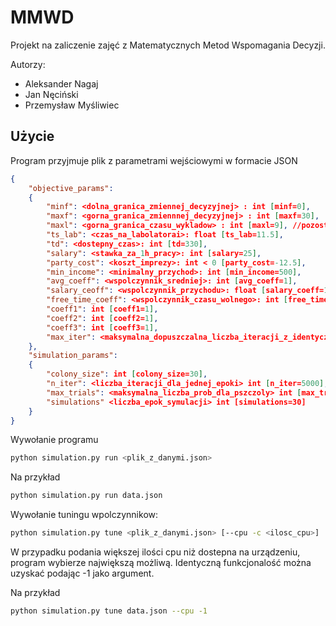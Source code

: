 # MMWD

Projekt na zaliczenie zajęć z Matematycznych Metod Wspomagania Decyzji.  

Autorzy:
* Aleksander Nagaj
* Jan Nęciński
* Przemysław Myśliwiec

## Użycie

Program przyjmuje plik z parametrami wejściowymi w formacie JSON
```json
{
    "objective_params":
    {
        "minf": <dolna_granica_zmiennej_decyzyjnej> : int [minf=0],
        "maxf": <gorna_granica_zmiennnej_decyzyjnej> : int [maxf=30],
        "maxl": <gorna_granica_czasu_wykladow> : int [maxl=9], //pozostalosc po pierwotnej koncepcji
        "ts_lab": <czas_na_labolatorai>: float [ts_lab=11.5],
        "td": <dostepny_czas>: int [td=330],
        "salary": <stawka_za_1h_pracy>: int [salary=25],
        "party_cost": <koszt_imprezy>: int < 0 [party_cost=-12.5],
        "min_income": <minimalny_przychod>: int [min_income=500],
        "avg_coeff": <wspolczynnik_sredniej>: int [avg_coeff=1],
        "salary_ceoff": <wspolczynnik_przychodu>: float [salary_coeff=1],
        "free_time_coeff": <wspolczynnik_czasu_wolnego>: int [free_time_coeff=1],
        "coeff1": int [coeff1=1],
        "coeff2": int [coeff2=1],
        "coeff3": int [coeff3=1],
        "max_iter": <maksymalna_dopuszczalna_liczba_iteracji_z_identyczna_wartoscia_funkcji_celu>: int [max_iter=50]
    },
    "simulation_params":
    {
        "colony_size": int [colony_size=30],
        "n_iter": <liczba_iteracji_dla_jednej_epoki> int [n_iter=5000],
        "max_trials": <maksymalna_liczba_prob_dla_pszczoly> int [max_trials=100],
        "simulations" <liczba_epok_symulacji> int [simulations=30]
    }
}
```

Wywołanie programu
```bash
python simulation.py run <plik_z_danymi.json>
```
Na przykład
```bash
python simulation.py run data.json
```

Wywołanie tuningu wpolczynnikow:
```bash
python simulation.py tune <plik_z_danymi.json> [--cpu -c <ilosc_cpu>]
```
W przypadku podania większej ilości cpu niż dostepna na urządzeniu, program wybierze największą możliwą. Identyczną funkcjonalość można uzyskać podając -1 jako argument.

Na przykład
```bash
python simulation.py tune data.json --cpu -1
```